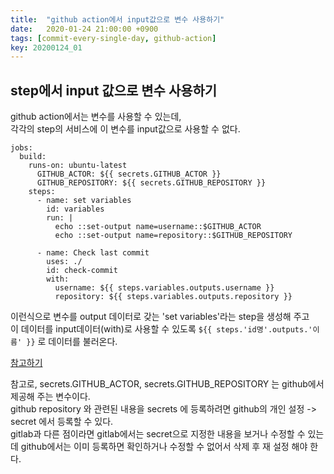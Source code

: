 ```yaml
---
title:  "github action에서 input값으로 변수 사용하기"
date:   2020-01-24 21:00:00 +0900
tags: [commit-every-single-day, github-action]
key: 20200124_01
---
```

## step에서 input 값으로 변수 사용하기

github action에서는 변수를 사용할 수 있는데,  
각각의 step의 서비스에 이 변수를 input값으로 사용할 수 없다.

```
jobs:
  build:
    runs-on: ubuntu-latest
      GITHUB_ACTOR: ${{ secrets.GITHUB_ACTOR }}
      GITHUB_REPOSITORY: ${{ secrets.GITHUB_REPOSITORY }}
    steps:
      - name: set variables
        id: variables
        run: |
          echo ::set-output name=username::$GITHUB_ACTOR
          echo ::set-output name=repository::$GITHUB_REPOSITORY

      - name: Check last commit
        uses: ./ 
        id: check-commit
        with:
          username: ${{ steps.variables.outputs.username }}
          repository: ${{ steps.variables.outputs.repository }}
``` 
이런식으로 변수를 output 데이터로 갖는 'set variables'라는 step을 생성해 주고  
이 데이터를 input데이터(with)로 사용할 수 있도록 `${{ steps.'id명'.outputs.'이름' }}` 로 데이터를 불러온다.

[참고하기](https://github.community/t5/GitHub-Actions/How-to-pass-environment-variable-to-an-input/td-p/32003)

참고로, secrets.GITHUB_ACTOR, secrets.GITHUB_REPOSITORY 는 github에서 제공해 주는 변수이다.  
github repository 와 관련된 내용을 secrets 에 등록하려면 github의 개인 설정 -> secret 에서 등록할 수 있다.  
gitlab과 다른 점이라면 gitlab에서는 secret으로 지정한 내용을 보거나 수정할 수 있는데 
github에서는 이미 등록하면 확인하거나 수정할 수 없어서 삭제 후 재 설정 해야 한다.
